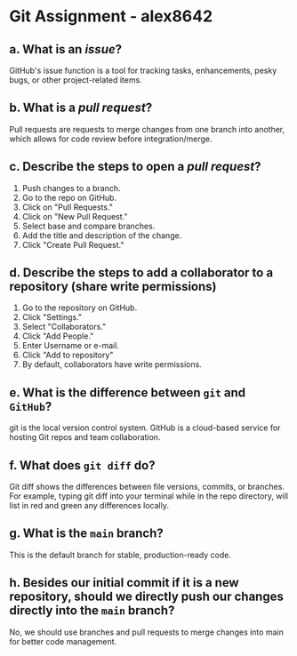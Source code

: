 # Git Assignment - alex8642
## a. What is an _issue_?
GitHub's issue function is a tool for tracking tasks, enhancements, pesky bugs, or other project-related items. 
## b. What is a _pull request_?
Pull requests are requests to merge changes from one branch into another, which allows for code review before integration/merge.
## c. Describe the steps to open a _pull request_?
1. Push changes to a branch.
2. Go to the repo on GitHub.
3. Click on "Pull Requests."
4. Click on "New Pull Request."
5. Select base and compare branches.
6. Add the title and description of the change.
7. Click "Create Pull Request."
## d. Describe the steps to add a collaborator to a repository (share write permissions)
1. Go to the repository on GitHub.
2. Click "Settings."
3. Select "Collaborators."
4. Click "Add People."
5. Enter Username or e-mail.
6. Click "Add <user> to repository"
7. By default, collaborators have write permissions.
## e. What is the difference between `git` and `GitHub`?
git is the local version control system. GitHub is a cloud-based service for hosting Git repos and team collaboration.
## f. What does `git diff` do?
Git diff shows the differences between file versions, commits, or branches. For example, typing git diff into your terminal while in the repo directory, will list in red and green any differences locally.
## g. What is the `main` branch?
This is the default branch for stable, production-ready code.
## h. Besides our initial commit if it is a new repository, should we directly push our changes directly into the `main` branch?
No, we should use branches and pull requests to merge changes into main for better code management.